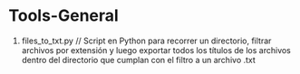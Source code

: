 # Tools-General

1) files_to_txt.py // Script en Python para recorrer un directorio, filtrar archivos por extensión y luego exportar todos los títulos de los archivos dentro del directorio que cumplan con el filtro a un archivo .txt 
